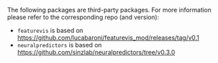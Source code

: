 The following packages are third-party packages. For more information please refer to the corresponding repo (and version):
- `featurevis` is based on https://github.com/lucabaroni/featurevis_mod/releases/tag/v0.1
- `neuralpredictors` is based on https://github.com/sinzlab/neuralpredictors/tree/v0.3.0